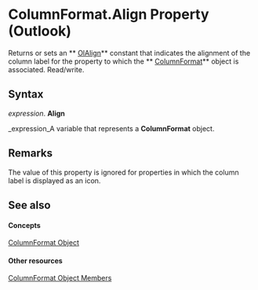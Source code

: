 
# ColumnFormat.Align Property (Outlook)

Returns or sets an  ** [OlAlign](9969da94-a084-60a7-6fec-aca029e5b000.md)** constant that indicates the alignment of the column label for the property to which the ** [ColumnFormat](acbbdd97-e695-d1e7-c7ba-24f75efbf22c.md)** object is associated. Read/write.


## Syntax

 _expression_. **Align**

 _expression_A variable that represents a  **ColumnFormat** object.


## Remarks

The value of this property is ignored for properties in which the column label is displayed as an icon.


## See also


#### Concepts


 [ColumnFormat Object](acbbdd97-e695-d1e7-c7ba-24f75efbf22c.md)
#### Other resources


 [ColumnFormat Object Members](7159f452-7a05-f3a3-53f8-0b3f5463d313.md)
